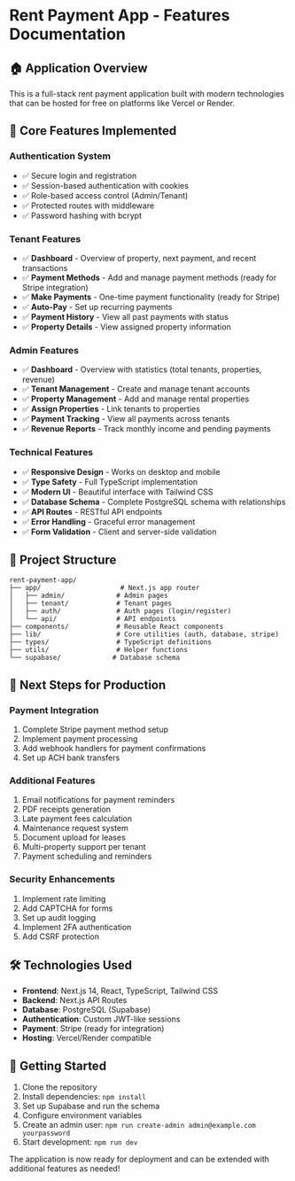 # Rent Payment App - Features Documentation

## 🏠 Application Overview

This is a full-stack rent payment application built with modern technologies that can be hosted for free on platforms like Vercel or Render.

## 🚀 Core Features Implemented

### Authentication System
- ✅ Secure login and registration
- ✅ Session-based authentication with cookies
- ✅ Role-based access control (Admin/Tenant)
- ✅ Protected routes with middleware
- ✅ Password hashing with bcrypt

### Tenant Features
- ✅ **Dashboard** - Overview of property, next payment, and recent transactions
- ✅ **Payment Methods** - Add and manage payment methods (ready for Stripe integration)
- ✅ **Make Payments** - One-time payment functionality (ready for Stripe)
- ✅ **Auto-Pay** - Set up recurring payments
- ✅ **Payment History** - View all past payments with status
- ✅ **Property Details** - View assigned property information

### Admin Features
- ✅ **Dashboard** - Overview with statistics (total tenants, properties, revenue)
- ✅ **Tenant Management** - Create and manage tenant accounts
- ✅ **Property Management** - Add and manage rental properties
- ✅ **Assign Properties** - Link tenants to properties
- ✅ **Payment Tracking** - View all payments across tenants
- ✅ **Revenue Reports** - Track monthly income and pending payments

### Technical Features
- ✅ **Responsive Design** - Works on desktop and mobile
- ✅ **Type Safety** - Full TypeScript implementation
- ✅ **Modern UI** - Beautiful interface with Tailwind CSS
- ✅ **Database Schema** - Complete PostgreSQL schema with relationships
- ✅ **API Routes** - RESTful API endpoints
- ✅ **Error Handling** - Graceful error management
- ✅ **Form Validation** - Client and server-side validation

## 📁 Project Structure

```
rent-payment-app/
├── app/                    # Next.js app router
│   ├── admin/             # Admin pages
│   ├── tenant/            # Tenant pages
│   ├── auth/              # Auth pages (login/register)
│   └── api/               # API endpoints
├── components/            # Reusable React components
├── lib/                   # Core utilities (auth, database, stripe)
├── types/                 # TypeScript definitions
├── utils/                 # Helper functions
└── supabase/             # Database schema
```

## 🔧 Next Steps for Production

### Payment Integration
1. Complete Stripe payment method setup
2. Implement payment processing
3. Add webhook handlers for payment confirmations
4. Set up ACH bank transfers

### Additional Features
1. Email notifications for payment reminders
2. PDF receipts generation
3. Late payment fees calculation
4. Maintenance request system
5. Document upload for leases
6. Multi-property support per tenant
7. Payment scheduling and reminders

### Security Enhancements
1. Implement rate limiting
2. Add CAPTCHA for forms
3. Set up audit logging
4. Implement 2FA authentication
5. Add CSRF protection

## 🛠️ Technologies Used

- **Frontend**: Next.js 14, React, TypeScript, Tailwind CSS
- **Backend**: Next.js API Routes
- **Database**: PostgreSQL (Supabase)
- **Authentication**: Custom JWT-like sessions
- **Payment**: Stripe (ready for integration)
- **Hosting**: Vercel/Render compatible

## 🚦 Getting Started

1. Clone the repository
2. Install dependencies: `npm install`
3. Set up Supabase and run the schema
4. Configure environment variables
5. Create an admin user: `npm run create-admin admin@example.com yourpassword`
6. Start development: `npm run dev`

The application is now ready for deployment and can be extended with additional features as needed! 